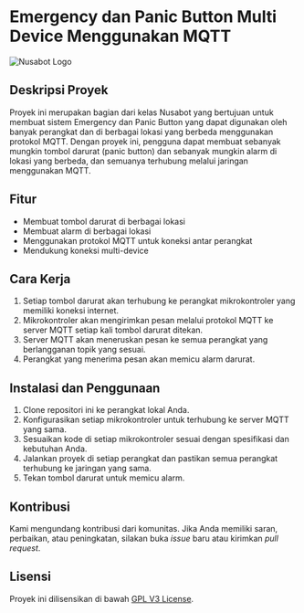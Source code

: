 # Emergency dan Panic Button Multi Device Menggunakan MQTT

![Nusabot Logo](https://nusabot.id/images/logo/logo-login.svg)

## Deskripsi Proyek

Proyek ini merupakan bagian dari kelas Nusabot yang bertujuan untuk membuat sistem Emergency dan Panic Button yang dapat digunakan oleh banyak perangkat dan di berbagai lokasi yang berbeda menggunakan protokol MQTT. Dengan proyek ini, pengguna dapat membuat sebanyak mungkin tombol darurat (panic button) dan sebanyak mungkin alarm di lokasi yang berbeda, dan semuanya terhubung melalui jaringan menggunakan MQTT.

## Fitur

- Membuat tombol darurat di berbagai lokasi
- Membuat alarm di berbagai lokasi
- Menggunakan protokol MQTT untuk koneksi antar perangkat
- Mendukung koneksi multi-device

## Cara Kerja

1. Setiap tombol darurat akan terhubung ke perangkat mikrokontroler yang memiliki koneksi internet.
2. Mikrokontroler akan mengirimkan pesan melalui protokol MQTT ke server MQTT setiap kali tombol darurat ditekan.
3. Server MQTT akan meneruskan pesan ke semua perangkat yang berlangganan topik yang sesuai.
4. Perangkat yang menerima pesan akan memicu alarm darurat.

## Instalasi dan Penggunaan

1. Clone repositori ini ke perangkat lokal Anda.
2. Konfigurasikan setiap mikrokontroler untuk terhubung ke server MQTT yang sama.
3. Sesuaikan kode di setiap mikrokontroler sesuai dengan spesifikasi dan kebutuhan Anda.
4. Jalankan proyek di setiap perangkat dan pastikan semua perangkat terhubung ke jaringan yang sama.
5. Tekan tombol darurat untuk memicu alarm.

## Kontribusi

Kami mengundang kontribusi dari komunitas. Jika Anda memiliki saran, perbaikan, atau peningkatan, silakan buka *issue* baru atau kirimkan *pull request*.

## Lisensi

Proyek ini dilisensikan di bawah [GPL V3 License](LICENSE).

